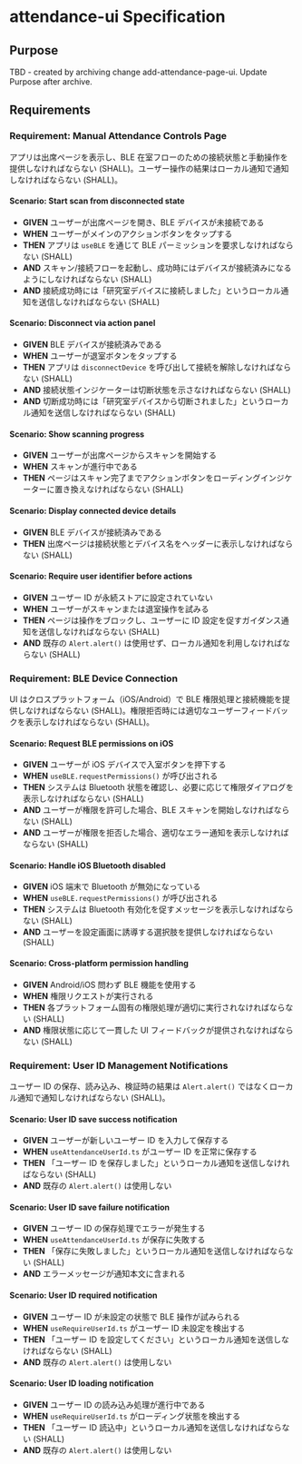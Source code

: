 # attendance-ui Specification

## Purpose

TBD - created by archiving change add-attendance-page-ui. Update Purpose after archive.

## Requirements

### Requirement: Manual Attendance Controls Page

アプリは出席ページを表示し、BLE 在室フローのための接続状態と手動操作を提供しなければならない (SHALL)。ユーザー操作の結果はローカル通知で通知しなければならない (SHALL)。

#### Scenario: Start scan from disconnected state

- **GIVEN** ユーザーが出席ページを開き、BLE デバイスが未接続である
- **WHEN** ユーザーがメインのアクションボタンをタップする
- **THEN** アプリは `useBLE` を通じて BLE パーミッションを要求しなければならない (SHALL)
- **AND** スキャン/接続フローを起動し、成功時にはデバイスが接続済みになるようにしなければならない (SHALL)
- **AND** 接続成功時には「研究室デバイスに接続しました」というローカル通知を送信しなければならない (SHALL)

#### Scenario: Disconnect via action panel

- **GIVEN** BLE デバイスが接続済みである
- **WHEN** ユーザーが退室ボタンをタップする
- **THEN** アプリは `disconnectDevice` を呼び出して接続を解除しなければならない (SHALL)
- **AND** 接続状態インジケーターは切断状態を示さなければならない (SHALL)
- **AND** 切断成功時には「研究室デバイスから切断されました」というローカル通知を送信しなければならない (SHALL)

#### Scenario: Show scanning progress

- **GIVEN** ユーザーが出席ページからスキャンを開始する
- **WHEN** スキャンが進行中である
- **THEN** ページはスキャン完了までアクションボタンをローディングインジケーターに置き換えなければならない (SHALL)

#### Scenario: Display connected device details

- **GIVEN** BLE デバイスが接続済みである
- **THEN** 出席ページは接続状態とデバイス名をヘッダーに表示しなければならない (SHALL)

#### Scenario: Require user identifier before actions

- **GIVEN** ユーザー ID が永続ストアに設定されていない
- **WHEN** ユーザーがスキャンまたは退室操作を試みる
- **THEN** ページは操作をブロックし、ユーザーに ID 設定を促すガイダンス通知を送信しなければならない (SHALL)
- **AND** 既存の `Alert.alert()` は使用せず、ローカル通知を利用しなければならない (SHALL)

### Requirement: BLE Device Connection

UI はクロスプラットフォーム（iOS/Android）で BLE 権限処理と接続機能を提供しなければならない (SHALL)。権限拒否時には適切なユーザーフィードバックを表示しなければならない (SHALL)。

#### Scenario: Request BLE permissions on iOS

- **GIVEN** ユーザーが iOS デバイスで入室ボタンを押下する
- **WHEN** `useBLE.requestPermissions()` が呼び出される
- **THEN** システムは Bluetooth 状態を確認し、必要に応じて権限ダイアログを表示しなければならない (SHALL)
- **AND** ユーザーが権限を許可した場合、BLE スキャンを開始しなければならない (SHALL)
- **AND** ユーザーが権限を拒否した場合、適切なエラー通知を表示しなければならない (SHALL)

#### Scenario: Handle iOS Bluetooth disabled

- **GIVEN** iOS 端末で Bluetooth が無効になっている
- **WHEN** `useBLE.requestPermissions()` が呼び出される
- **THEN** システムは Bluetooth 有効化を促すメッセージを表示しなければならない (SHALL)
- **AND** ユーザーを設定画面に誘導する選択肢を提供しなければならない (SHALL)

#### Scenario: Cross-platform permission handling

- **GIVEN** Android/iOS 問わず BLE 機能を使用する
- **WHEN** 権限リクエストが実行される
- **THEN** 各プラットフォーム固有の権限処理が適切に実行されなければならない (SHALL)
- **AND** 権限状態に応じて一貫した UI フィードバックが提供されなければならない (SHALL)

### Requirement: User ID Management Notifications

ユーザー ID の保存、読み込み、検証時の結果は `Alert.alert()` ではなくローカル通知で通知しなければならない (SHALL)。

#### Scenario: User ID save success notification

- **GIVEN** ユーザーが新しいユーザー ID を入力して保存する
- **WHEN** `useAttendanceUserId.ts` がユーザー ID を正常に保存する
- **THEN** 「ユーザー ID を保存しました」というローカル通知を送信しなければならない (SHALL)
- **AND** 既存の `Alert.alert()` は使用しない

#### Scenario: User ID save failure notification

- **GIVEN** ユーザー ID の保存処理でエラーが発生する
- **WHEN** `useAttendanceUserId.ts` が保存に失敗する
- **THEN** 「保存に失敗しました」というローカル通知を送信しなければならない (SHALL)
- **AND** エラーメッセージが通知本文に含まれる

#### Scenario: User ID required notification

- **GIVEN** ユーザー ID が未設定の状態で BLE 操作が試みられる
- **WHEN** `useRequireUserId.ts` がユーザー ID 未設定を検出する
- **THEN** 「ユーザー ID を設定してください」というローカル通知を送信しなければならない (SHALL)
- **AND** 既存の `Alert.alert()` は使用しない

#### Scenario: User ID loading notification

- **GIVEN** ユーザー ID の読み込み処理が進行中である
- **WHEN** `useRequireUserId.ts` がローディング状態を検出する
- **THEN** 「ユーザー ID 読込中」というローカル通知を送信しなければならない (SHALL)
- **AND** 既存の `Alert.alert()` は使用しない
